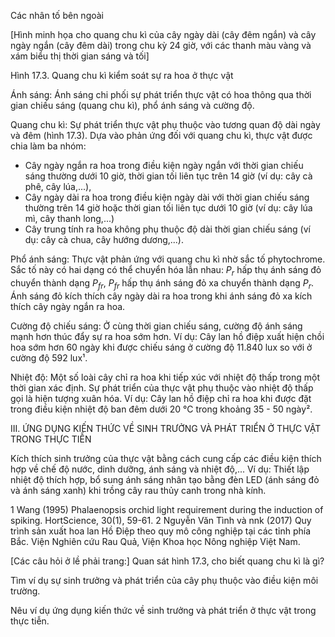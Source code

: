 Các nhân tố bên ngoài

[Hình minh họa cho quang chu kì của cây ngày dài (cây đêm ngắn) và cây ngày ngắn (cây đêm dài) trong chu kỳ 24 giờ, với các thanh màu vàng và xám biểu thị thời gian sáng và tối]

Hình 17.3. Quang chu kì kiểm soát sự ra hoa ở thực vật

Ánh sáng: Ánh sáng chi phối sự phát triển thực vật có hoa thông qua thời gian chiếu sáng (quang chu kì), phổ ánh sáng và cường độ.

Quang chu kì: Sự phát triển thực vật phụ thuộc vào tương quan độ dài ngày và đêm (hình 17.3). Dựa vào phản ứng đối với quang chu kì, thực vật được chia làm ba nhóm:
- Cây ngày ngắn ra hoa trong điều kiện ngày ngắn với thời gian chiếu sáng thường dưới 10 giờ, thời gian tối liên tục trên 14 giờ (ví dụ: cây cà phê, cây lúa,...),
- Cây ngày dài ra hoa trong điều kiện ngày dài với thời gian chiếu sáng thường trên 14 giờ hoặc thời gian tối liên tục dưới 10 giờ (ví dụ: cây lúa mì, cây thanh long,...) 
- Cây trung tính ra hoa không phụ thuộc độ dài thời gian chiếu sáng (ví dụ: cây cà chua, cây hướng dương,...).

Phổ ánh sáng: Thực vật phản ứng với quang chu kì nhờ sắc tố phytochrome. Sắc tố này có hai dạng có thể chuyển hóa lẫn nhau: $P_r$ hấp thụ ánh sáng đỏ chuyển thành dạng $P_{fr}$, $P_{fr}$ hấp thụ ánh sáng đỏ xa chuyển thành dạng $P_r$. Ánh sáng đỏ kích thích cây ngày dài ra hoa trong khi ánh sáng đỏ xa kích thích cây ngày ngắn ra hoa.

Cường độ chiếu sáng: Ở cùng thời gian chiếu sáng, cường độ ánh sáng mạnh hơn thúc đẩy sự ra hoa sớm hơn. Ví dụ: Cây lan hồ điệp xuất hiện chồi hoa sớm hơn 60 ngày khi được chiếu sáng ở cường độ 11.840 lux so với ở cường độ 592 lux¹.

Nhiệt độ: Một số loài cây chỉ ra hoa khi tiếp xúc với nhiệt độ thấp trong một thời gian xác định. Sự phát triển của thực vật phụ thuộc vào nhiệt độ thấp gọi là hiện tượng xuân hóa. Ví dụ: Cây lan hồ điệp chỉ ra hoa khi được đặt trong điều kiện nhiệt độ ban đêm dưới 20 °C trong khoảng 35 - 50 ngày².

III. ỨNG DỤNG KIẾN THỨC VỀ SINH TRƯỞNG VÀ PHÁT TRIỂN Ở THỰC VẬT TRONG THỰC TIỄN

Kích thích sinh trưởng của thực vật bằng cách cung cấp các điều kiện thích hợp về chế độ nước, dinh dưỡng, ánh sáng và nhiệt độ,... Ví dụ: Thiết lập nhiệt độ thích hợp, bổ sung ánh sáng nhân tạo bằng đèn LED (ánh sáng đỏ và ánh sáng xanh) khi trồng cây rau thủy canh trong nhà kính.

1 Wang (1995) Phalaenopsis orchid light requirement during the induction of spiking. HortScience, 30(1), 59-61.
2 Nguyễn Văn Tình và nnk (2017) Quy trình sản xuất hoa lan Hồ Điệp theo quy mô công nghiệp tại các tỉnh phía Bắc. Viện Nghiên cứu Rau Quả, Viện Khoa học Nông nghiệp Việt Nam.

[Các câu hỏi ở lề phải trang:]
Quan sát hình 17.3, cho biết quang chu kì là gì?

Tìm ví dụ sự sinh trưởng và phát triển của cây phụ thuộc vào điều kiện môi trường.

Nêu ví dụ ứng dụng kiến thức về sinh trưởng và phát triển ở thực vật trong thực tiễn.